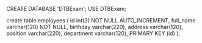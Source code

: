 CREATE DATABASE 'DTBExam';
USE DTBExam;

create table employees (
id  int(3) NOT NULL AUTO_INCREMENT,
full_name varchar(120) NOT NULL,
birthday varchar(220),
address varchar(120),
position varchar(220),
department varchar(120),
PRIMARY KEY (id)
);